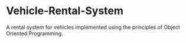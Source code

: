 # Vehicle-Rental-System
A rental system for vehicles implemented using the principles of Object Oriented Programming.
